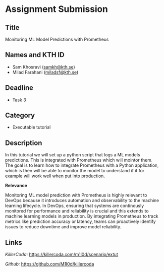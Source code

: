 # Assignment Submission

## Title
Monitoring ML Model Predictions with Prometheus

## Names and KTH ID

  - Sam Khosravi (samkh@kth.se)
  - Milad Farahani (miladsf@kth.se)

## Deadline
- Task 3

## Category
- Executable tutorial

## Description

In this tutorial we will set up a python script that logs a ML models predictions. 
This is integrated with Prometheus which will mointor them. 
The goal is to learn how to integrate Prometheus with a Python application, which is then will be able to monitor the model to understand if it for example will work well when put into production.

 **Relevance**

Monitoring ML model prediction with Prometheus is highly relevant to DevOps because it introduces automation and observability to the machine learning lifecycle. 
In DevOps, ensuring that systems are continously monitored for performance and reliability is crucial and this extends to machine learning models in production. 
By integrating Prometheus to track metrics like prediction accuracy or latency, teams can proactively identify issues to reduce downtime and improve model reliability.

## Links

*KillerCoda:* https://killercoda.com/m1l0d/scenario/extut

*Github:* https://github.com/M1l0d/killercoda
